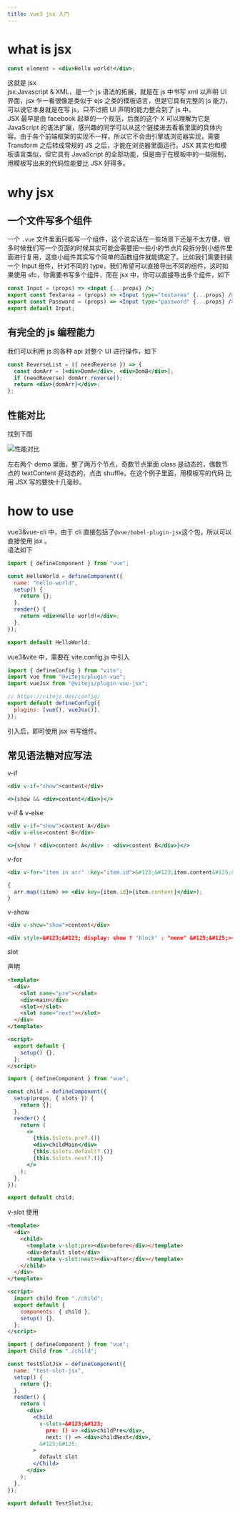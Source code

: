 ```yaml
---
title: vue3 jsx 入门
---
```


# what is jsx

```jsx
const element = <div>Hello world!</div>;
```

这就是 jsx  
jsx:Javascript & XML，是一个 js 语法的拓展，就是在 js 中书写 xml 以声明 UI 界面，jsx 乍一看很像是类似于 ejs 之类的模板语言，但是它具有完整的 js 能力，可以说它本身就是在写 js，只不过把 UI 声明的能力整合到了 js 中。  
JSX 最早是由 facebook 起草的一个规范，后面的这个 X 可以理解为它是 JavaScript 的语法扩展，感兴趣的同学可以从这个链接进去看看里面的具体内容。由于各个前端框架的实现不一样，所以它不会由引擎或浏览器实现，需要 Transform 之后转成常规的 JS 之后，才能在浏览器里面运行。JSX 其实也和模板语言类似，但它具有 JavaScript 的全部功能，但是由于在模板中的一些限制，用模板写出来的代码性能要比 JSX 好得多。

<!-- Benchmark: 340.9560546875 ms -->
<!-- BenchmarkSFC: 195.54296875 ms -->

# why jsx

## 一个文件写多个组件

一个 `.vue` 文件里面只能写一个组件，这个说实话在一些场景下还是不太方便，很多时候我们写一个页面的时候其实可能会需要把一些小的节点片段拆分到小组件里面进行复用，这些小组件其实写个简单的函数组件就能搞定了。比如我们需要封装一个 Input 组件，针对不同的 type，我们希望可以直接导出不同的组件，这时如果使用 sfc，你需要书写多个组件，而在 jsx 中，你可以直接导出多个组件，如下

```jsx
const Input = (props) => <input {...props} />;
export const Textarea = (props) => <Input type="textarea" {...props} />;
export const Password = (props) => <Input type="password" {...props} />;
export default Input;
```

## 有完全的 js 编程能力

我们可以利用 js 的各种 api 对整个 UI 进行操作，如下

```jsx
const ReverseList = ({ needReverse }) => {
  const domArr = [<div>DomA</div>, <div>DomB</div>];
  if (needReverse) domArr.reverse();
  return <div>{domArr}</div>;
};
```

## 性能对比

找到下图

![性能对比](./jsximg/713F690C-008E-4DEF-90DA-D322AA6DA3C7.png)

左右两个 demo 里面，整了两万个节点，奇数节点里面 class 是动态的，偶数节点的 textContent 是动态的，点击 shuffle。在这个例子里面，用模板写的代码 比用 JSX 写的要快十几毫秒。

# how to use

vue3&vue-cli 中，由于 cli 直接包括了`@vue/babel-plugin-jsx`这个包，所以可以直接使用 jsx 。  
语法如下

```jsx
import { defineComponent } from "vue";

const HelloWorld = defineComponent({
  name: "hello-world",
  setup() {
    return {};
  },
  render() {
    return <div>Hello world!</div>;
  },
});

export default HelloWorld;
```

vue3&vite 中，需要在 vite.config.js 中引入

```jsx
import { defineConfig } from "vite";
import vue from "@vitejs/plugin-vue";
import vueJsx from "@vitejs/plugin-vue-jsx";

// https://vitejs.dev/config/
export default defineConfig({
  plugins: [vue(), vueJsx()],
});
```

引入后，即可使用 jsx 书写组件。

## 常见语法糖对应写法

v-if

```html
<div v-if="show">content</div>
```

```jsx
<>{show && <div>content</div>}</>
```

v-if & v-else

```html
<div v-if="show">content A</div>
<div v-else>content B</div>
```

```jsx
<>{show ? <div>content A</div> : <div>content B</div>}</>
```

v-for

```html
<div v-for="item in arr" :key="item.id">&#123;&#123;item.content&#125;&#125;</div>
```

```jsx
{
  arr.map((item) => <div key={item.id}>{item.content}</div>);
}
```

v-show

```html
<div v-show="show">content</div>
```

```jsx
<div style=&#123;&#123; display: show ? "block" : "none" &#125;&#125;></div>
```

slot

声明

```html
<template>
  <div>
    <slot name="pre"></slot>
    <div>main</div>
    <slot></slot>
    <slot name="next"></slot>
  </div>
</template>

<script>
  export default {
    setup() {},
  };
</script>
```

```jsx
import { defineComponent } from "vue";

const child = defineComponent({
  setup(props, { slots }) {
    return {};
  },
  render() {
    return (
      <>
        {this.$slots.pre?.()}
        <div>childMain</div>
        {this.$slots.default?.()}
        {this.$slots.next?.()}
      </>
    );
  },
});

export default child;
```

v-slot
使用

```html
<template>
  <div>
    <child>
      <template v-slot:pre><div>before</div></template>
      <div>default slot</div>
      <template v-slot:next><div>after</div></template>
    </child>
  </div>
</template>

<script>
  import child from "./child";
  export default {
    components: { child },
    setup() {},
  };
</script>
```

```jsx
import { defineComponent } from "vue";
import Child from "./child";

const TestSlotJsx = defineComponent({
  name: "test-slot-jsx",
  setup() {
    return {};
  },
  render() {
    return (
      <div>
        <Child
          v-slots=&#123;&#123;
            pre: () => <div>childPre</div>,
            next: () => <div>childNext</div>,
          &#125;&#125;
        >
          default slot
        </Child>
      </div>
    );
  },
});

export default TestSlotJsx;
```
